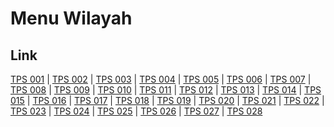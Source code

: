 # Menu Wilayah

## Link

[TPS 001](https://github.com/gigit-pemilu/pemilu-2024-51-bali/tree/main/pilpres/hitung-suara/sub/51-bali/sub/07-karangasem/sub/06-bebandem/sub/2005-jungutan/sub/001-tps)
 | 
[TPS 002](https://github.com/gigit-pemilu/pemilu-2024-51-bali/tree/main/pilpres/hitung-suara/sub/51-bali/sub/07-karangasem/sub/06-bebandem/sub/2005-jungutan/sub/002-tps)
 | 
[TPS 003](https://github.com/gigit-pemilu/pemilu-2024-51-bali/tree/main/pilpres/hitung-suara/sub/51-bali/sub/07-karangasem/sub/06-bebandem/sub/2005-jungutan/sub/003-tps)
 | 
[TPS 004](https://github.com/gigit-pemilu/pemilu-2024-51-bali/tree/main/pilpres/hitung-suara/sub/51-bali/sub/07-karangasem/sub/06-bebandem/sub/2005-jungutan/sub/004-tps)
 | 
[TPS 005](https://github.com/gigit-pemilu/pemilu-2024-51-bali/tree/main/pilpres/hitung-suara/sub/51-bali/sub/07-karangasem/sub/06-bebandem/sub/2005-jungutan/sub/005-tps)
 | 
[TPS 006](https://github.com/gigit-pemilu/pemilu-2024-51-bali/tree/main/pilpres/hitung-suara/sub/51-bali/sub/07-karangasem/sub/06-bebandem/sub/2005-jungutan/sub/006-tps)
 | 
[TPS 007](https://github.com/gigit-pemilu/pemilu-2024-51-bali/tree/main/pilpres/hitung-suara/sub/51-bali/sub/07-karangasem/sub/06-bebandem/sub/2005-jungutan/sub/007-tps)
 | 
[TPS 008](https://github.com/gigit-pemilu/pemilu-2024-51-bali/tree/main/pilpres/hitung-suara/sub/51-bali/sub/07-karangasem/sub/06-bebandem/sub/2005-jungutan/sub/008-tps)
 | 
[TPS 009](https://github.com/gigit-pemilu/pemilu-2024-51-bali/tree/main/pilpres/hitung-suara/sub/51-bali/sub/07-karangasem/sub/06-bebandem/sub/2005-jungutan/sub/009-tps)
 | 
[TPS 010](https://github.com/gigit-pemilu/pemilu-2024-51-bali/tree/main/pilpres/hitung-suara/sub/51-bali/sub/07-karangasem/sub/06-bebandem/sub/2005-jungutan/sub/010-tps)
 | 
[TPS 011](https://github.com/gigit-pemilu/pemilu-2024-51-bali/tree/main/pilpres/hitung-suara/sub/51-bali/sub/07-karangasem/sub/06-bebandem/sub/2005-jungutan/sub/011-tps)
 | 
[TPS 012](https://github.com/gigit-pemilu/pemilu-2024-51-bali/tree/main/pilpres/hitung-suara/sub/51-bali/sub/07-karangasem/sub/06-bebandem/sub/2005-jungutan/sub/012-tps)
 | 
[TPS 013](https://github.com/gigit-pemilu/pemilu-2024-51-bali/tree/main/pilpres/hitung-suara/sub/51-bali/sub/07-karangasem/sub/06-bebandem/sub/2005-jungutan/sub/013-tps)
 | 
[TPS 014](https://github.com/gigit-pemilu/pemilu-2024-51-bali/tree/main/pilpres/hitung-suara/sub/51-bali/sub/07-karangasem/sub/06-bebandem/sub/2005-jungutan/sub/014-tps)
 | 
[TPS 015](https://github.com/gigit-pemilu/pemilu-2024-51-bali/tree/main/pilpres/hitung-suara/sub/51-bali/sub/07-karangasem/sub/06-bebandem/sub/2005-jungutan/sub/015-tps)
 | 
[TPS 016](https://github.com/gigit-pemilu/pemilu-2024-51-bali/tree/main/pilpres/hitung-suara/sub/51-bali/sub/07-karangasem/sub/06-bebandem/sub/2005-jungutan/sub/016-tps)
 | 
[TPS 017](https://github.com/gigit-pemilu/pemilu-2024-51-bali/tree/main/pilpres/hitung-suara/sub/51-bali/sub/07-karangasem/sub/06-bebandem/sub/2005-jungutan/sub/017-tps)
 | 
[TPS 018](https://github.com/gigit-pemilu/pemilu-2024-51-bali/tree/main/pilpres/hitung-suara/sub/51-bali/sub/07-karangasem/sub/06-bebandem/sub/2005-jungutan/sub/018-tps)
 | 
[TPS 019](https://github.com/gigit-pemilu/pemilu-2024-51-bali/tree/main/pilpres/hitung-suara/sub/51-bali/sub/07-karangasem/sub/06-bebandem/sub/2005-jungutan/sub/019-tps)
 | 
[TPS 020](https://github.com/gigit-pemilu/pemilu-2024-51-bali/tree/main/pilpres/hitung-suara/sub/51-bali/sub/07-karangasem/sub/06-bebandem/sub/2005-jungutan/sub/020-tps)
 | 
[TPS 021](https://github.com/gigit-pemilu/pemilu-2024-51-bali/tree/main/pilpres/hitung-suara/sub/51-bali/sub/07-karangasem/sub/06-bebandem/sub/2005-jungutan/sub/021-tps)
 | 
[TPS 022](https://github.com/gigit-pemilu/pemilu-2024-51-bali/tree/main/pilpres/hitung-suara/sub/51-bali/sub/07-karangasem/sub/06-bebandem/sub/2005-jungutan/sub/022-tps)
 | 
[TPS 023](https://github.com/gigit-pemilu/pemilu-2024-51-bali/tree/main/pilpres/hitung-suara/sub/51-bali/sub/07-karangasem/sub/06-bebandem/sub/2005-jungutan/sub/023-tps)
 | 
[TPS 024](https://github.com/gigit-pemilu/pemilu-2024-51-bali/tree/main/pilpres/hitung-suara/sub/51-bali/sub/07-karangasem/sub/06-bebandem/sub/2005-jungutan/sub/024-tps)
 | 
[TPS 025](https://github.com/gigit-pemilu/pemilu-2024-51-bali/tree/main/pilpres/hitung-suara/sub/51-bali/sub/07-karangasem/sub/06-bebandem/sub/2005-jungutan/sub/025-tps)
 | 
[TPS 026](https://github.com/gigit-pemilu/pemilu-2024-51-bali/tree/main/pilpres/hitung-suara/sub/51-bali/sub/07-karangasem/sub/06-bebandem/sub/2005-jungutan/sub/026-tps)
 | 
[TPS 027](https://github.com/gigit-pemilu/pemilu-2024-51-bali/tree/main/pilpres/hitung-suara/sub/51-bali/sub/07-karangasem/sub/06-bebandem/sub/2005-jungutan/sub/027-tps)
 | 
[TPS 028](https://github.com/gigit-pemilu/pemilu-2024-51-bali/tree/main/pilpres/hitung-suara/sub/51-bali/sub/07-karangasem/sub/06-bebandem/sub/2005-jungutan/sub/028-tps)

